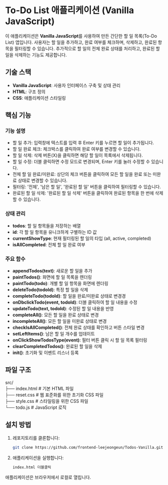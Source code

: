 # To-Do List 애플리케이션 (Vanilla JavaScript)

이 애플리케이션은 **Vanilla JavaScript**를 사용하여 만든 간단한 할 일 목록(To-Do List) 앱입니다. 사용자는 할 일을 추가하고, 완료 여부를 체크하며, 삭제하고, 완료된 항목을 필터링할 수 있습니다. 추가적으로 할 일의 전체 완료 상태를 처리하고, 완료된 할 일을 삭제하는 기능도 제공합니다.

## 기술 스택

- **Vanilla JavaScript**: 사용자 인터페이스 구축 및 상태 관리
- **HTML**: 구조 정의
- **CSS**: 애플리케이션 스타일링

## 핵심 기능

### 기능 설명

- 할 일 추가: 입력창에 텍스트를 입력 후 Enter 키를 누르면 할 일이 추가됩니다.
- 할 일 완료 체크: 체크박스를 클릭하여 완료 여부를 변경할 수 있습니다.
- 할 일 삭제: 삭제 버튼(X)을 클릭하면 해당 할 일이 목록에서 삭제됩니다.
- 할 일 수정: 더블 클릭하면 수정 모드로 변경되며, Enter 키를 눌러 수정할 수 있습니다.
- 전체 할 일 완료/미완료: 상단의 체크 버튼을 클릭하여 모든 할 일을 완료 또는 미완료 상태로 변경할 수 있습니다.
- 필터링: '전체', '남은 할 일', '완료된 할 일' 버튼을 클릭하여 필터링할 수 있습니다.
- 완료된 할 일 삭제: '완료된 할 일 삭제' 버튼을 클릭하여 완료된 항목을 한 번에 삭제할 수 있습니다.

### 상태 관리

- **todos**: 할 일 항목들을 저장하는 배열
- **id**: 각 할 일 항목을 유니크하게 구별하는 ID 값
- **currentShowType**: 현재 필터링된 할 일의 타입 (all, active, completed)
- **isAllCompleted**: 전체 할 일 완료 여부

### 주요 함수

- **appendTodos(text)**: 새로운 할 일을 추가
- **paintTodos()**: 화면에 할 일 목록을 렌더링
- **paintTodo(todo)**: 개별 할 일 항목을 화면에 렌더링
- **deleteTodo(todoId)**: 특정 할 일을 삭제
- **completeTodo(todoId)**: 할 일을 완료/미완료 상태로 변경경
- **onDbclickTodo(event, todoId)**: 더블 클릭하여 할 일 내용을 수정
- **updateTodo(text, todoId)**: 수정된 할 일 내용을 반영
- **completeAll()**: 모든 할 일을 완료 상태로 변경
- **incompleteAll()**: 모든 할 일을 미완료 상태로 변경
- **checkIsAllCompleted()**: 전체 완료 상태를 확인하고 버튼 스타일 변경
- **setLeftItems()**: 남은 할 일 개수를 업데이트
- **onClickShowTodosType(event)**: 필터 버튼 클릭 시 할 일 목록 필터링
- **clearCompletedTodos()**: 완료된 할 일을 삭제
- **init()**: 초기화 및 이벤트 리스너 등록

## 파일 구조

src/  
 ├── index.html # 기본 HTML 파일  
 ├── reset.css # 웹 표준화를 위한 초기화 CSS 파일  
 ├── style.css # 스타일링을 위한 CSS 파일  
 └── todo.js # JavaScript 로직 
 


## 설치 방법

1. 레포지토리를 클론합니다:

   ```bash
   git clone https://github.com/frontend-leejeongeun/Todos-Vanilla.git
   ```

2. 애플리케이션을 실행합니다:
   ```bash
   index.html 더블클릭
   ```

애플리케이션은 브라우저에서 로컬로 열립니다.
